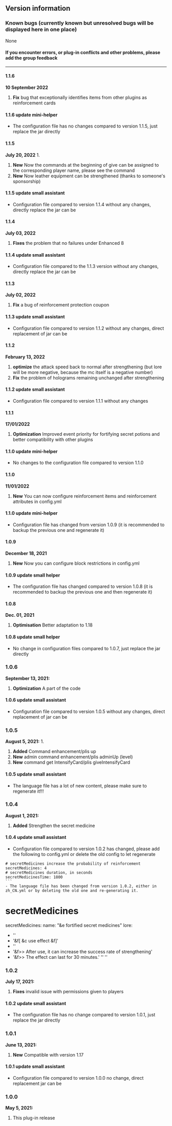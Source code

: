 ## Version information

### Known bugs (currently known but unresolved bugs will be displayed here in one place)
None

#### If you encounter errors, or plug-in conflicts and other problems, please add the group feedback

------------
#### 1.1.6
**10 September 2022**
1. **Fix** bug that exceptionally identifies items from other plugins as reinforcement cards

#### 1.1.6 update mini-helper
- The configuration file has no changes compared to version 1.1.5, just replace the jar directly

#### 1.1.5
**July 20, 2022** 1.
1. **New** Now the commands at the beginning of give can be assigned to the corresponding player name, please see the command
2. **New** Now leather equipment can be strengthened (thanks to someone's sponsorship)

#### 1.1.5 update small assistant
- Configuration file compared to version 1.1.4 without any changes, directly replace the jar can be

#### 1.1.4
**July 03, 2022**
1. **Fixes** the problem that no failures under Enhanced 8

#### 1.1.4 update small assistant
- Configuration file compared to the 1.1.3 version without any changes, directly replace the jar can be

#### 1.1.3
**July 02, 2022**
1. **Fix** a bug of reinforcement protection coupon

#### 1.1.3 update small assistant
- Configuration file compared to version 1.1.2 without any changes, direct replacement of jar can be

#### 1.1.2
**February 13, 2022**
1. **optimize** the attack speed back to normal after strengthening (but lore will be more negative, because the mc itself is a negative number)
2. **Fix** the problem of holograms remaining unchanged after strengthening

#### 1.1.2 update small assistant
- Configuration file compared to version 1.1.1 without any changes

#### 1.1.1
**17/01/2022**
1. **Optimization** Improved event priority for fortifying secret potions and better compatibility with other plugins

#### 1.1.0 update mini-helper
- No changes to the configuration file compared to version 1.1.0

#### 1.1.0
**11/01/2022**
1. **New** You can now configure reinforcement items and reinforcement attributes in config.yml

#### 1.1.0 update mini-helper
- Configuration file has changed from version 1.0.9 (it is recommended to backup the previous one and regenerate it)

#### 1.0.9
**December 18, 2021**
1. **New** Now you can configure block restrictions in config.yml

#### 1.0.9 update small helper
- The configuration file has changed compared to version 1.0.8 (it is recommended to backup the previous one and then regenerate it)

#### 1.0.8
**Dec. 01, 2021**
1. **Optimisation** Better adaptation to 1.18

#### 1.0.8 update small helper
- No change in configuration files compared to 1.0.7, just replace the jar directly

### 1.0.6
**September 13, 2021:**
1. **Optimization** A part of the code

#### 1.0.6 update small assistant
- Configuration file compared to version 1.0.5 without any changes, direct replacement of jar can be

### 1.0.5
**August 5, 2021:** 1.
1. **Added** Command enhancement/plis up
2. **New** admin command enhancement/plis adminUp (level)
3. **New** command get IntensifyCard/plis giveIntensifyCard

#### 1.0.5 update small assistant
- The language file has a lot of new content, please make sure to regenerate it!!!

### 1.0.4
**August 1, 2021:**
1. **Added** Strengthen the secret medicine

#### 1.0.4 update small assistant
- Configuration file compared to version 1.0.2 has changed, please add the following to config.yml or delete the old config to let regenerate
````
# secretMedicines increase the probability of reinforcement
secretMedicines: 4
# secretMedicines duration, in seconds
secretMedicinesTime: 1800
```
- The language file has been changed from version 1.0.2, either in zh_CN.yml or by deleting the old one and re-generating it.
````
# secretMedicines
secretMedicines:
name: "&e fortified secret medicines"
lore:
- ''
- '&f[ &c use effect &f]'
- ''
- '&f>> After use, it can increase the success rate of strengthening'
- '&f>> The effect can last for 30 minutes.'
'' ''

### 1.0.2
**July 17, 2021:**
1. **Fixes** invalid issue with permissions given to players

#### 1.0.2 update small assistant
- The configuration file has no change compared to version 1.0.1, just replace the jar directly

### 1.0.1
**June 13, 2021:**
1. **New** Compatible with version 1.17

#### 1.0.1 update small assistant
- Configuration file compared to version 1.0.0 no change, direct replacement jar can be

### 1.0.0
**May 5, 2021:**
1. This plug-in release